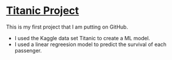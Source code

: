 # [Titanic Project](https://github.com/AndrewVandenberg/Titanic)
This is my first project that I am putting on GitHub.
* I used the Kaggle data set Titanic to create a ML model.
* I used a linear regreesion model to predict the survival of each passenger.


